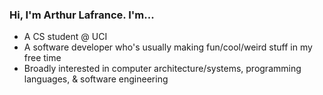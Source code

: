 ### Hi, I'm Arthur Lafrance. I'm...

* A CS student @ UCI
* A software developer who's usually making fun/cool/weird stuff in my free time
* Broadly interested in computer architecture/systems, programming languages, & software engineering
